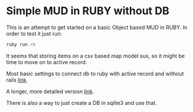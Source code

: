 # Simple MUD in RUBY without DB

This is an attempt to get started on a basic Object based MUD in RUBY.
In order to test it just run:

```ruby
ruby run.rb
```
It seems that storing items on a csv based map model sux, so it might be time to move on to active record.

Most basic settings to connect db to ruby with active record and without rails [link](https://til.codes/connecting-a-ruby-app-to-active-record-without-rails/).

A longer, more detailed version [link](https://snippets.aktagon.com/snippets/257-How-to-use-ActiveRecord-without-Rails).

There is also a way to just create a DB in sqlite3 and use that.

